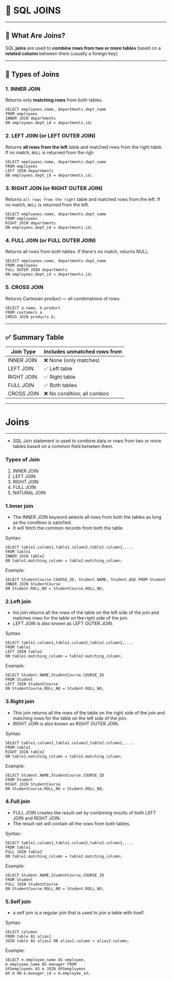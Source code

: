 # 🔗 SQL JOINS

---
## 📘 What Are Joins?
SQL **joins** are used to **combine rows from two or more tables** based on a **related column** between them (usually a foreign key).

---
## 🧩 Types of Joins

### 1. **INNER JOIN**
Returns only **matching rows** from both tables.

```roomsql
SELECT employees.name, departments.dept_name
FROM employees
INNER JOIN departments
ON employees.dept_id = departments.id;
```
### 2. LEFT JOIN (or LEFT OUTER JOIN)
Returns **all rows from the left** table and matched rows from the right table.
If no match, `NULL` is returned from the righ
```roomsql
SELECT employees.name, departments.dept_name
FROM employees
LEFT JOIN departments
ON employees.dept_id = departments.id;
```
### 3. RIGHT JOIN (or RIGHT OUTER JOIN)
Returns `all rows from the right` table and matched rows from the left.
If no match, `NULL` is returned from the left.
```roomsql
SELECT employees.name, departments.dept_name
FROM employees
RIGHT JOIN departments
ON employees.dept_id = departments.id;
```
### 4. FULL JOIN (or FULL OUTER JOIN)
Returns all rows from both tables. If there's no match, returns NULL.
```roomsql
SELECT employees.name, departments.dept_name
FROM employees
FULL OUTER JOIN departments
ON employees.dept_id = departments.id;
```
### 5. CROSS JOIN
Returns Cartesian product — all combinations of rows.
```roomsql
SELECT a.name, b.product
FROM customers a
CROSS JOIN products b;
```
---
## ✅ Summary Table
| Join Type  | Includes unmatched rows from |
| ---------- | ---------------------------- |
| INNER JOIN | ❌ None (only matches)        |
| LEFT JOIN  | ✅ Left table                 |
| RIGHT JOIN | ✅ Right table                |
| FULL JOIN  | ✅ Both tables                |
| CROSS JOIN | ❌ No condition; all combos   |
---

# Joins

---
* SQL Join statement is used to combine data or rows from two or more tables based on a common field between them.
### Types of Join
1. INNER JOIN
2. LEFT JOIN
3. RIGHT JOIN
4. FULL JOIN
5. NATURAL JOIN

### 1.Inner join
* The INNER JOIN keyword selects all rows from both the tables as long as the condition is satisfied. 
* It will fetch the common records from both the table

Syntax: 
```roomsql
SELECT table1.column1,table1.column2,table2.column1,....
FROM table1
INNER JOIN table2
ON table1.matching_column = table2.matching_column;
```
Example:
```roomsql
SELECT StudentCourse.COURSE_ID, Student.NAME, Student.AGE FROM Student
INNER JOIN StudentCourse
ON Student.ROLL_NO = StudentCourse.ROLL_NO;
```
### 2.Left join
* his join returns all the rows of the table on the left side of the join and matches rows for the table on the right side of the join.
* LEFT JOIN is also known as LEFT OUTER JOIN.

Syntax: 
```roomsql
SELECT table1.column1,table1.column2,table2.column1,....
FROM table1
LEFT JOIN table2
ON table1.matching_column = table2.matching_column;
```
Example: 
```roomsql
SELECT Student.NAME,StudentCourse.COURSE_ID
FROM Student
LEFT JOIN StudentCourse
ON StudentCourse.ROLL_NO = Student.ROLL_NO;
```
### 3.Right join
* This join returns all the rows of the table on the right side of the join and matching rows for the table on the left side of the join. 
* RIGHT JOIN is also known as RIGHT OUTER JOIN.

Syntax: 
```roomsql
SELECT table1.column1,table1.column2,table2.column1,....
FROM table1
RIGHT JOIN table2
ON table1.matching_column = table2.matching_column;
```
Example: 
```roomsql
SELECT Student.NAME,StudentCourse.COURSE_ID
FROM Student
RIGHT JOIN StudentCourse
ON StudentCourse.ROLL_NO = Student.ROLL_NO;
```
### 4.Full join
* FULL JOIN creates the result-set by combining results of both LEFT JOIN and RIGHT JOIN. 
* The result-set will contain all the rows from both tables.

Syntax: 
```roomsql
SELECT table1.column1,table1.column2,table2.column1,....
FROM table1
FULL JOIN table2
ON table1.matching_column = table2.matching_column;
```
Example:
```roomsql
SELECT Student.NAME,StudentCourse.COURSE_ID
FROM Student
FULL JOIN StudentCourse
ON StudentCourse.ROLL_NO = Student.ROLL_NO;
```
### 5.Self join
* a self join is a regular join that is used to join a table with itself. 

Syntax: 
```roomsql
SELECT columns
FROM table AS alias1
JOIN table AS alias2 ON alias1.column = alias2.column;
```
Example: 
```roomsql
SELECT e.employee_name AS employee,
m.employee_name AS manager FROM
GFGemployees AS e JOIN GFGemployees
AS m ON e.manager_id = m.employee_id;
```
